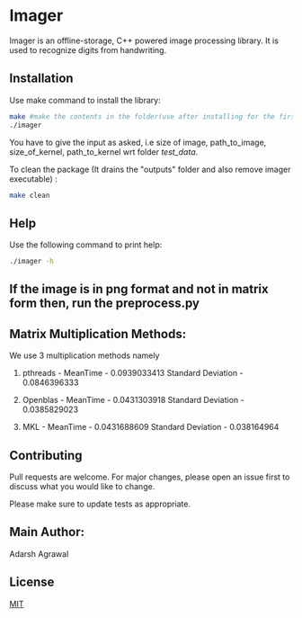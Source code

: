 # Imager

Imager is an offline-storage, C++ powered image processing library. It is used to recognize digits from handwriting.

## Installation

Use make command to install the library:
```bash
make #make the contents in the folder(use after installing for the first time)
./imager
```
You have to give the input as asked, i.e size of image, path_to_image, size_of_kernel, path_to_kernel wrt folder *test_data*.

To clean the package (It drains the "outputs" folder and also remove imager executable) :
```bash
make clean
```
## Help
Use the following command to print help:
```bash
./imager -h
```
## If the image is in png format and not in matrix form then, run the preprocess.py

## Matrix Multiplication Methods:
We use 3 multiplication methods namely 
1) pthreads - 	MeanTime - 0.0939033413
				Standard Deviation - 0.0846396333

2) Openblas - 	MeanTime - 0.0431303918
				Standard Deviation - 0.0385829023

3) MKL - 		MeanTime - 0.0431688609
				Standard Deviation - 0.038164964

## Contributing
Pull requests are welcome. For major changes, please open an issue first to discuss what you would like to change.

Please make sure to update tests as appropriate.

## Main Author:
Adarsh Agrawal

## License
[MIT](https://choosealicense.com/licenses/mit/)
